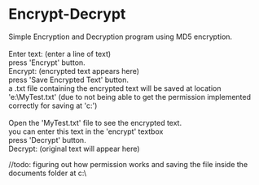 # Encrypt-Decrypt

Simple Encryption and Decryption program using MD5 encryption. <br>
<br>
Enter text: (enter a line of text)<br>
press 'Encrypt' button.<br>
Encrypt: (encrypted text appears here)<br>
press 'Save Encrypted Text' button.<br>
a .txt file containing the encrypted text will be saved at location 'e:\MyTest.txt' (due to not being able to get the permission implemented correctly for saving at 'c:\')<br>
<br>
Open the 'MyTest.txt' file to see the encrypted text.<br>
you can enter this text in the 'encrypt' textbox<br>
press 'Decrypt' button.<br>
Decrypt: (original text will appear here)

//todo: figuring out how permission works and saving the file inside the documents folder at c:\
